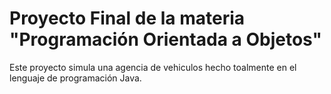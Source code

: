 # Proyecto Final de la materia "Programación Orientada a Objetos"
Este proyecto simula una agencia de vehiculos hecho toalmente en el lenguaje de programación Java. 

